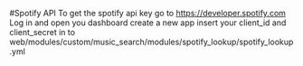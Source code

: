 #Spotify API
To get the spotify api key go to https://developer.spotify.com
Log in and open you dashboard
create a new app
insert your client_id and client_secret in to web/modules/custom/music_search/modules/spotify_lookup/spotify_lookup.yml
